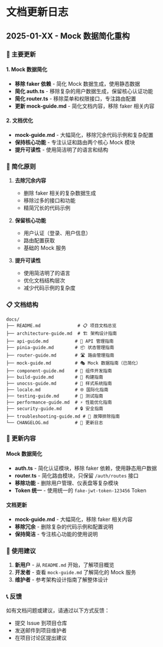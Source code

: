 # 文档更新日志

## 2025-01-XX - Mock 数据简化重构

### 📝 主要更新

#### 1. Mock 数据简化

- **移除 faker 依赖** - 简化 Mock 数据生成，使用静态数据
- **简化 auth.ts** - 移除复杂的用户数据生成，保留核心认证功能
- **简化 router.ts** - 移除菜单和权限接口，专注路由配置
- **更新 mock-guide.md** - 简化文档内容，移除 faker 相关内容

#### 2. 文档优化

- **mock-guide.md** - 大幅简化，移除冗余代码示例和复杂配置
- **保持核心功能** - 专注认证和路由两个核心 Mock 模块
- **提升可读性** - 使用简洁明了的语言和结构

### 🎯 简化原则

1. **去除冗余内容**
   - 删除 faker 相关的复杂数据生成
   - 移除过多的接口和功能
   - 精简冗长的代码示例

2. **保留核心功能**
   - 用户认证（登录、用户信息）
   - 路由配置获取
   - 基础的 Mock 服务

3. **提升可读性**
   - 使用简洁明了的语言
   - 优化文档结构层次
   - 减少代码示例的复杂度

### 📋 文档结构

```
docs/
├── README.md              # 📋 项目文档总览
├── architecture-guide.md  # 🏗️ 架构设计指南
├── api-guide.md          # 🔧 API 管理指南
├── pinia-guide.md        # 📦 状态管理指南
├── router-guide.md       # 🛣️ 路由管理指南
├── mock-guide.md         # 🎭 Mock 数据指南（已简化）
├── component-guide.md    # 🧩 组件开发指南
├── build-guide.md        # 🚀 构建指南
├── unocss-guide.md       # 🎨 样式系统指南
├── locale.md             # 🌐 国际化指南
├── testing-guide.md      # 🧪 测试指南
├── performance-guide.md  # ⚡ 性能优化指南
├── security-guide.md     # 🔒 安全指南
├── troubleshooting-guide.md # 🔧 故障排除指南
└── CHANGELOG.md          # 📝 更新日志
```

### 🔄 更新内容

#### Mock 数据简化

- **auth.ts** - 简化认证模块，移除 faker 依赖，使用静态用户数据
- **router.ts** - 简化路由模块，只保留 `/auth/routes` 接口
- **移除功能** - 删除用户管理、仪表盘等复杂模块
- **Token 统一** - 使用统一的 `fake-jwt-token-123456` Token

#### 文档更新

- **mock-guide.md** - 大幅简化，移除 faker 相关内容
- **移除冗余** - 删除复杂的代码示例和配置说明
- **保持简洁** - 专注核心功能的使用说明

### 🎯 使用建议

1. **新用户** - 从 `README.md` 开始，了解项目概览
2. **开发者** - 查看 `mock-guide.md` 了解简化的 Mock 服务
3. **维护者** - 参考架构设计指南了解整体设计

### 📞 反馈

如有文档问题或建议，请通过以下方式反馈：

- 提交 Issue 到项目仓库
- 发送邮件到项目维护者
- 在项目讨论区提出建议
